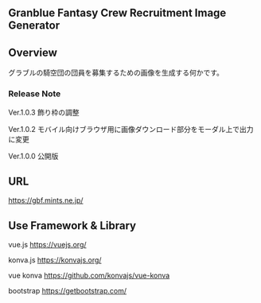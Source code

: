 Granblue Fantasy Crew Recruitment Image Generator
---

## Overview
グラブルの騎空団の団員を募集するための画像を生成する何かです。

### Release Note
Ver.1.0.3 飾り枠の調整

Ver.1.0.2
モバイル向けブラウザ用に画像ダウンロード部分をモーダル上で出力に変更

Ver.1.0.0
公開版

## URL
https://gbf.mints.ne.jp/

## Use Framework & Library
vue.js
https://vuejs.org/

konva.js
https://konvajs.org/

vue konva
https://github.com/konvajs/vue-konva

bootstrap
https://getbootstrap.com/

